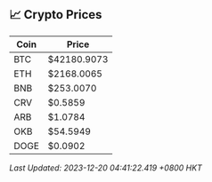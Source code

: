 ## 📈 Crypto Prices

| Coin | Price |
| ---- | ----- |
| BTC | $42180.9073 |
| ETH | $2168.0065 |
| BNB | $253.0070 |
| CRV | $0.5859 |
| ARB | $1.0784 |
| OKB | $54.5949 |
| DOGE | $0.0902 |

_Last Updated: 2023-12-20 04:41:22.419 +0800 HKT_